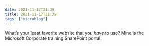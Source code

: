 ```yaml
---
date: 2021-11-17T21:39
title: 2021-11-17T21:39
tags: ["microblog"]
---
```


What’s your least favorite website that you _have_ to use? Mine is the Microsoft Corporate training SharePoint portal.